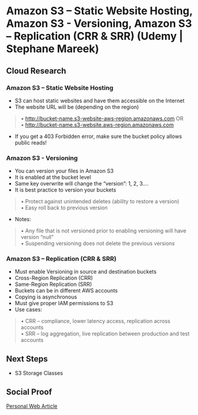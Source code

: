 
# Amazon S3 – Static Website Hosting, Amazon S3 - Versioning, Amazon S3 – Replication (CRR & SRR) (Udemy | Stephane Mareek)

## Cloud Research

### Amazon S3 – Static Website Hosting
- S3 can host static websites and have them accessible on
the Internet
- The website URL will be (depending on the region)
>• http://bucket-name.s3-website-aws-region.amazonaws.com
OR
<br>• http://bucket-name.s3-website.aws-region.amazonaws.com
- If you get a 403 Forbidden error, make sure the bucket
policy allows public reads!

### Amazon S3 - Versioning
- You can version your files in Amazon S3
- It is enabled at the bucket level
- Same key overwrite will change the “version”: 1, 2, 3….
- It is best practice to version your buckets
>• Protect against unintended deletes (ability to restore a version)
<br>• Easy roll back to previous version
- Notes:
>• Any file that is not versioned prior to enabling versioning will
have version “null”
<br>• Suspending versioning does not delete the previous versions

### Amazon S3 – Replication (CRR & SRR)
- Must enable Versioning in source and destination buckets
- Cross-Region Replication (CRR)
- Same-Region Replication (SRR)
- Buckets can be in different AWS accounts
- Copying is asynchronous
- Must give proper IAM permissions to S3
- Use cases:
>• CRR – compliance, lower latency access, replication across accounts
<br>• SRR – log aggregation, live replication between production and test
accounts

## Next Steps

- S3 Storage Classes

## Social Proof

[Personal Web Article](https://afifurrohman-id.github.io/article/100DaysOfCloud/cloud.html)
